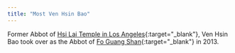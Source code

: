 ```yaml
---
title: "Most Ven Hsin Bao"
---
```


Former Abbot of [Hsi Lai Temple in Los Angeles](https://en.wikipedia.org/wiki/Hsi_Lai_Temple){:target="_blank"}, Ven Hsin Bao took over as the Abbot of [Fo Guang Shan](https://en.wikipedia.org/wiki/Fo_Guang_Shan_Monastery){:target="_blank"} in 2013.

